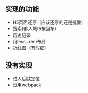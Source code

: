 ## 实现的功能
- H5页面还原（应该还原的还是挺像）
- 搜索(输入城市按回车）
- 历史记录
- 用less+rem布局
- 折线图（有瑕疵）

## 没有实现
- 进入后就定位
- 没用webpack
